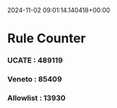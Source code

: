 2024-11-02 09:01:14.140418+00:00
# Rule Counter 
 ### UCATE : 489119

 ### Veneto : 85409

 ### Allowlist : 13930
